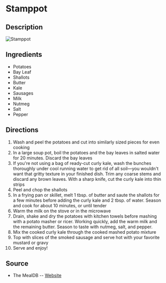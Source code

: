 # Stamppot

## Description
![Stamppot](https://www.themealdb.com/images/media/meals/hyarod1565090529.jpg "Stamppot")

## Ingredients
- Potatoes
- Bay Leaf
- Shallots
- Butter
- Kale
- Sausages
- Milk
- Nutmeg
- Salt
- Pepper

## Directions
1. Wash and peel the potatoes and cut into similarly sized pieces for even cooking
2. In a large soup pot, boil the potatoes and the bay leaves in salted water for 20 minutes. Discard the bay leaves
3. If you're not using a bag of ready-cut curly kale, wash the bunches thoroughly under cool running water to get rid of all soil—you wouldn't want that gritty texture in your finished dish. Trim any coarse stems and discard any brown leaves. With a sharp knife, cut the curly kale into thin strips
4. Peel and chop the shallots
5. In a frying pan or skillet, melt 1 tbsp. of butter and saute the shallots for a few minutes before adding the curly kale and 2 tbsp. of water. Season and cook for about 10 minutes, or until tender
6. Warm the milk on the stove or in the microwave
7. Drain, shake and dry the potatoes with kitchen towels before mashing with a potato masher or ricer. Working quickly, add the warm milk and the remaining butter. Season to taste with nutmeg, salt, and pepper. 
8. Mix the cooked curly kale through the cooked mashed potato mixture
9. Top with slices of the smoked sausage and serve hot with your favorite mustard or gravy
10. Serve and enjoy!

## Source

- The MealDB -- [Website](https://themealdb.com/)
